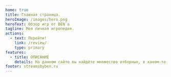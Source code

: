 ```yaml
---
home: true
title: Главная страница.
heroImage: /images/hero.png
heroText: Обзор игр от BEN`a
tagline: Моя личная игропедия.
actions:
  - text: Перейти!
    link: /review/
    type: primary
features:
  - title: ОПИСАНИЕ
    details: На данном сайте вы найдёте множество отборных, в каком-то роде уникальных, интересных и не совсем, а также качественных игр и не очень, которые BEN проходил или дропал когда-либо. Напомню о том, что: сайт основан на субъективном, личном взгляде стримера на видеоигры и игровую индустрию в целом!
footer: streamsbyben.ru 
---
```

